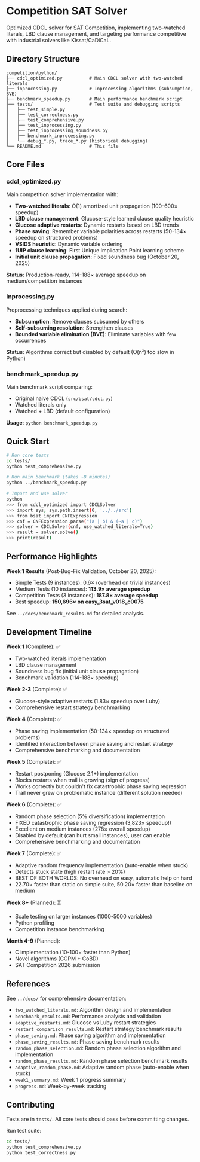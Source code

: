 # Competition SAT Solver

Optimized CDCL solver for SAT Competition, implementing two-watched literals, LBD clause management, and targeting performance competitive with industrial solvers like Kissat/CaDiCaL.

## Directory Structure

```
competition/python/
├── cdcl_optimized.py          # Main CDCL solver with two-watched literals
├── inprocessing.py            # Inprocessing algorithms (subsumption, BVE)
├── benchmark_speedup.py       # Main performance benchmark script
├── tests/                     # Test suite and debugging scripts
│   ├── test_simple.py
│   ├── test_correctness.py
│   ├── test_comprehensive.py
│   ├── test_inprocessing.py
│   ├── test_inprocessing_soundness.py
│   ├── benchmark_inprocessing.py
│   └── debug_*.py, trace_*.py (historical debugging)
└── README.md                  # This file
```

## Core Files

### cdcl_optimized.py
Main competition solver implementation with:
- **Two-watched literals**: O(1) amortized unit propagation (100-600× speedup)
- **LBD clause management**: Glucose-style learned clause quality heuristic
- **Glucose adaptive restarts**: Dynamic restarts based on LBD trends
- **Phase saving**: Remember variable polarities across restarts (50-134× speedup on structured problems)
- **VSIDS heuristic**: Dynamic variable ordering
- **1UIP clause learning**: First Unique Implication Point learning scheme
- **Initial unit clause propagation**: Fixed soundness bug (October 20, 2025)

**Status**: Production-ready, 114-188× average speedup on medium/competition instances

### inprocessing.py
Preprocessing techniques applied during search:
- **Subsumption**: Remove clauses subsumed by others
- **Self-subsuming resolution**: Strengthen clauses
- **Bounded variable elimination (BVE)**: Eliminate variables with few occurrences

**Status**: Algorithms correct but disabled by default (O(n²) too slow in Python)

### benchmark_speedup.py
Main benchmark script comparing:
- Original naive CDCL (`src/bsat/cdcl.py`)
- Watched literals only
- Watched + LBD (default configuration)

**Usage**: `python benchmark_speedup.py`

## Quick Start

```bash
# Run core tests
cd tests/
python test_comprehensive.py

# Run main benchmark (takes ~8 minutes)
python ../benchmark_speedup.py

# Import and use solver
python
>>> from cdcl_optimized import CDCLSolver
>>> import sys; sys.path.insert(0, '../../src')
>>> from bsat import CNFExpression
>>> cnf = CNFExpression.parse("(a | b) & (~a | c)")
>>> solver = CDCLSolver(cnf, use_watched_literals=True)
>>> result = solver.solve()
>>> print(result)
```

## Performance Highlights

**Week 1 Results** (Post-Bug-Fix Validation, October 20, 2025):
- Simple Tests (9 instances): 0.6× (overhead on trivial instances)
- Medium Tests (10 instances): **113.9× average speedup**
- Competition Tests (3 instances): **187.8× average speedup**
- Best speedup: **150,696× on easy_3sat_v018_c0075**

See `../docs/benchmark_results.md` for detailed analysis.

## Development Timeline

**Week 1** (Complete): ✅
- Two-watched literals implementation
- LBD clause management
- Soundness bug fix (initial unit clause propagation)
- Benchmark validation (114-188× speedup)

**Week 2-3** (Complete): ✅
- Glucose-style adaptive restarts (1.83× speedup over Luby)
- Comprehensive restart strategy benchmarking

**Week 4** (Complete): ✅
- Phase saving implementation (50-134× speedup on structured problems)
- Identified interaction between phase saving and restart strategy
- Comprehensive benchmarking and documentation

**Week 5** (Complete): ✅
- Restart postponing (Glucose 2.1+) implementation
- Blocks restarts when trail is growing (sign of progress)
- Works correctly but couldn't fix catastrophic phase saving regression
- Trail never grew on problematic instance (different solution needed)

**Week 6** (Complete): ✅
- Random phase selection (5% diversification) implementation
- FIXED catastrophic phase saving regression (3,823× speedup!)
- Excellent on medium instances (278× overall speedup)
- Disabled by default (can hurt small instances), user can enable
- Comprehensive benchmarking and documentation

**Week 7** (Complete): ✅
- Adaptive random frequency implementation (auto-enable when stuck)
- Detects stuck state (high restart rate > 20%)
- BEST OF BOTH WORLDS: No overhead on easy, automatic help on hard
- 22.70× faster than static on simple suite, 50.20× faster than baseline on medium

**Week 8+** (Planned): ⏳
- Scale testing on larger instances (1000-5000 variables)
- Python profiling
- Competition instance benchmarking

**Month 4-9** (Planned):
- C implementation (10-100× faster than Python)
- Novel algorithms (CGPM + CoBD)
- SAT Competition 2026 submission

## References

See `../docs/` for comprehensive documentation:
- `two_watched_literals.md`: Algorithm design and implementation
- `benchmark_results.md`: Performance analysis and validation
- `adaptive_restarts.md`: Glucose vs Luby restart strategies
- `restart_comparison_results.md`: Restart strategy benchmark results
- `phase_saving.md`: Phase saving algorithm and implementation
- `phase_saving_results.md`: Phase saving benchmark results
- `random_phase_selection.md`: Random phase selection algorithm and implementation
- `random_phase_results.md`: Random phase selection benchmark results
- `adaptive_random_phase.md`: Adaptive random phase (auto-enable when stuck)
- `week1_summary.md`: Week 1 progress summary
- `progress.md`: Week-by-week tracking

## Contributing

Tests are in `tests/`. All core tests should pass before committing changes.

Run test suite:
```bash
cd tests/
python test_comprehensive.py
python test_correctness.py
```
